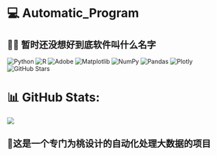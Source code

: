 # 💻 Automatic_Program
## 🤷‍♂️ 暂时还没想好到底软件叫什么名字
![Python](https://img.shields.io/badge/python-3670A0?style=flat-square&logo=python&logoColor=ffdd54) ![R](https://img.shields.io/badge/r-%23276DC3.svg?style=flat-square&logo=r&logoColor=white) ![Adobe](https://img.shields.io/badge/adobe-%23FF0000.svg?style=flat-square&logo=adobe&logoColor=white) ![Matplotlib](https://img.shields.io/badge/Matplotlib-%23ffffff.svg?style=flat-square&logo=Matplotlib&logoColor=black) ![NumPy](https://img.shields.io/badge/numpy-%23013243.svg?style=flat-square&logo=numpy&logoColor=white) ![Pandas](https://img.shields.io/badge/pandas-%23150458.svg?style=flat-square&logo=pandas&logoColor=white) ![Plotly](https://img.shields.io/badge/Plotly-%233F4F75.svg?style=flat-square&logo=plotly&logoColor=white)![GitHub Stars](https://img.shields.io/github/stars/fanjiaqi777/Automatic_Program.svg)
# 📊 GitHub Stats:
![](https://github-readme-stats.vercel.app/api/top-langs/?username=fanjiaqi777&theme=chartreuse-dark&hide_border=false&include_all_commits=true&count_private=true&layout=compact)

## 🍑这是一个专门为桃设计的自动化处理大数据的项目

<!-- Proudly created with GPRM ( https://gprm.itsvg.in ) -->
